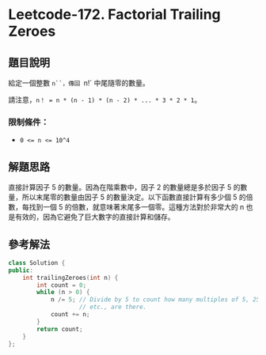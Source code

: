 
# Leetcode-172. Factorial Trailing Zeroes
## 題目說明
給定一個整數 `n``，傳回 `n!` 中尾隨零的數量。

請注意，`n！ = n * (n - 1) * (n - 2) * ... * 3 * 2 * 1`。

### 限制條件：
- `0 <= n <= 10^4`

## 解題思路
直接計算因子 5 的數量。因為在階乘數中，因子 2 的數量總是多於因子 5 的數量，所以末尾零的數量由因子 5 的數量決定。以下函數直接計算有多少個 5 的倍數，每找到一個 5 的倍數，就意味著末尾多一個零。這種方法對於非常大的 n 也是有效的，因為它避免了巨大數字的直接計算和儲存。
## 參考解法
```cpp title="C++" showLineNumbers
class Solution {
public:
    int trailingZeroes(int n) {
        int count = 0;
        while (n > 0) {
            n /= 5; // Divide by 5 to count how many multiples of 5, 25, 125,
                    // etc., are there.
            count += n;
        }
        return count;
    }
};
```